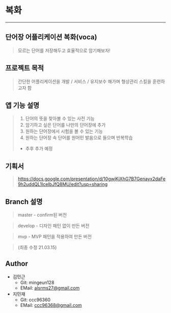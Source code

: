 # 복화
------------
## 단어장 어플리케이션 복화(voca)
> 모르는 단어를 저장해두고 효율적으로 암기해보자!

## 프로젝트 목적
> 간단한 어플리케이션을 개발 / 서비스 / 유지보수 해가며 형상관리 스킬을 훈련하고자 함 

## 앱 기능 설명
> 1. 단어의 뜻을 찾아볼 수 있는 사전 기능
> 2. 암기하고 싶은 단어를 나만의 단어장에 추가
> 3. 원하는 단어장에서 시험을 볼 수 있는 기능
> 4. 원하는 단어장 속 단어를 원어민 발음으로 들으며 반복학습
> - 추후 추가 예정

## 기획서
> https://docs.google.com/presentation/d/10gwjKjXhG7B7Genayx2daFe9h2uddQL1IceIbJfQ8MU/edit?usp=sharing

## Branch 설명
> master - confirm된 버전

> develop - 디자인 패턴 없이 만든 버전

> mvp - MVP 패턴을 적용하여 만든 버전

> (최종 수정 21.03.15) 

## Author
- 김민근
  - Git: mingeun128
  - EMail: alsrms27@gmail.com
- 지민재
  - Git: ccc96360
  - EMail: ccc96368@gmail.com

